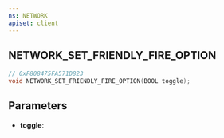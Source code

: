 ```yaml
---
ns: NETWORK
apiset: client
---
```

## NETWORK_SET_FRIENDLY_FIRE_OPTION

```c
// 0xF808475FA571D823
void NETWORK_SET_FRIENDLY_FIRE_OPTION(BOOL toggle);
```


## Parameters
* **toggle**:



